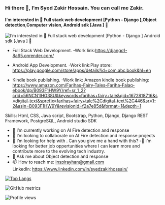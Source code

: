 
                           
      
### Hi there 👋, I’m Syed Zakir Hossain. You can call me Zakir.
####  I’m interested in 💞️ Full stack web development [Python - Django ],Object detection,Computer vision,  Android sdk [Java ]   💞️ 
![ I’m interested in 💞️ Full stack web development [Python - Django ]
Android sdk [Java ]   💞️ ](https://media.licdn.com/dms/image/C5616AQHTP7gMWmlAgw/profile-displaybackgroundimage-shrink_350_1400/0/1658138760748?e=1683158400&v=beta&t=kVIdFOPG1G5b1gDQzSQd9tuzZfruOTJl3pKbku1E9wE)

- Full Stack Web Development.
 -Work link:https://django1-8a65.onrender.com/ 

- Android App Development. 
 -Work link:Play store: https://play.google.com/store/apps/details?id=com.abc.book&hl=en
 
- Kindle book publishing.
-Work link:  Amazon kindle book publishing: https://www.amazon.com/Farihas-Fairy-Tales-Fariha-Falaq-ebook/dp/B093F1HW9Y/ref=sr_1_2?crid=56NCN1IHG38U&keywords=farihas+fairy+tale&qid=1672818716&s=digital-text&sprefix=farihas+fairy+tale%2Cdigital-text%2C446&sr=1-2&asin=B093F1HW9Y&revisionId=f2a7e85d&format=1&depth=1

Skills: Html, CSS, Java script, Bootstrap, Python, Django, Django REST Framework, PostgreSQL, Android studio SDK

- 🔭 I’m currently working on AI Fire detection and response 
- 👯 I’m looking to collaborate on AI Fire detection and response projects 
- 🤔 I’m looking for help with . Can you give me a hand with this? 
-💞️ I’m looking for better job oppertunities where I can learn more and contribute more to the evolving tech industry. 
- 💬 Ask me about Object detection and response  
- 📫 How to reach me: inspirayhan@gmail.com  
                      LinkedIn: https://www.linkedin.com/in/syedzakirhossain/




[![Top Langs](https://github-readme-stats.vercel.app/api/top-langs/?username=syedzakirhossain )](https://github.com/anuraghazra/github-readme-stats)



![GitHub metrics](https://metrics.lecoq.io/syedzakirhossain )  

![Profile views](https://gpvc.arturio.dev/syedzakirhossain )  
